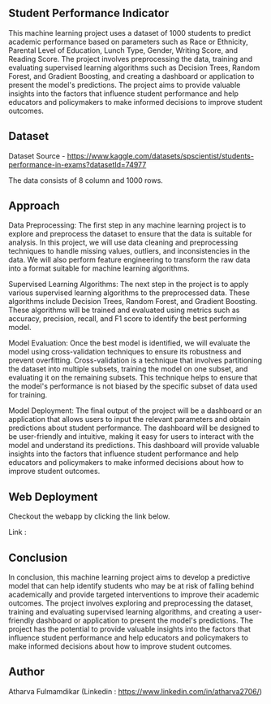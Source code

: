 
## Student Performance Indicator

This machine learning project uses a dataset of 1000 students to predict academic performance based on parameters such as Race or Ethnicity, Parental Level of Education, Lunch Type, Gender, Writing Score, and Reading Score. The project involves preprocessing the data, training and evaluating supervised learning algorithms such as Decision Trees, Random Forest, and Gradient Boosting, and creating a dashboard or application to present the model's predictions. The project aims to provide valuable insights into the factors that influence student performance and help educators and policymakers to make informed decisions to improve student outcomes.


## Dataset

Dataset Source - https://www.kaggle.com/datasets/spscientist/students-performance-in-exams?datasetId=74977

The data consists of 8 column and 1000 rows.

## Approach
Data Preprocessing:
The first step in any machine learning project is to explore and preprocess the dataset to ensure that the data is suitable for analysis. In this project, we will use data cleaning and preprocessing techniques to handle missing values, outliers, and inconsistencies in the data. We will also perform feature engineering to transform the raw data into a format suitable for machine learning algorithms.

Supervised Learning Algorithms:
The next step in the project is to apply various supervised learning algorithms to the preprocessed data. These algorithms include Decision Trees, Random Forest, and Gradient Boosting. These algorithms will be trained and evaluated using metrics such as accuracy, precision, recall, and F1 score to identify the best performing model.

Model Evaluation:
Once the best model is identified, we will evaluate the model using cross-validation techniques to ensure its robustness and prevent overfitting. Cross-validation is a technique that involves partitioning the dataset into multiple subsets, training the model on one subset, and evaluating it on the remaining subsets. This technique helps to ensure that the model's performance is not biased by the specific subset of data used for training.

Model Deployment:
The final output of the project will be a dashboard or an application that allows users to input the relevant parameters and obtain predictions about student performance. The dashboard will be designed to be user-friendly and intuitive, making it easy for users to interact with the model and understand its predictions. This dashboard will provide valuable insights into the factors that influence student performance and help educators and policymakers to make informed decisions about how to improve student outcomes.
## Web Deployment

Checkout the webapp by clicking the link below.

Link : 
## Conclusion

In conclusion, this machine learning project aims to develop a predictive model that can help identify students who may be at risk of falling behind academically and provide targeted interventions to improve their academic outcomes. The project involves exploring and preprocessing the dataset, training and evaluating supervised learning algorithms, and creating a user-friendly dashboard or application to present the model's predictions. The project has the potential to provide valuable insights into the factors that influence student performance and help educators and policymakers to make informed decisions about how to improve student outcomes.
## Author

Atharva Fulmamdikar (Linkedin : https://www.linkedin.com/in/atharva2706/)